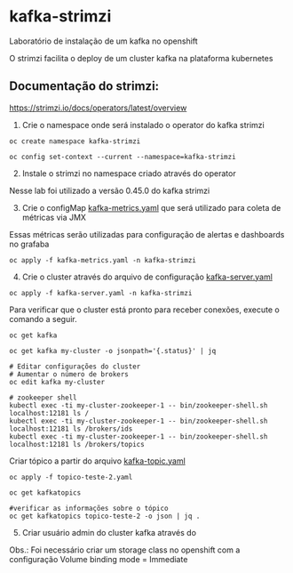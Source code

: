 # kafka-strimzi
Laboratório de instalação de um kafka no openshift

O strimzi facilita o deploy de um cluster kafka na plataforma kubernetes

## Documentação do strimzi:
https://strimzi.io/docs/operators/latest/overview

1) Crie o namespace onde será instalado o operator do kafka strimzi

```
oc create namespace kafka-strimzi

oc config set-context --current --namespace=kafka-strimzi
```

2) Instale o strimzi no namespace criado através do operator

Nesse lab foi utilizado a versão 0.45.0 do kafka strimzi

3) Crie o configMap [kafka-metrics.yaml](kafka-metrics.yaml) que será utilizado para coleta de métricas via JMX

Essas métricas serão utilizadas para configuração de alertas e dashboards no grafaba

```
oc apply -f kafka-metrics.yaml -n kafka-strimzi
```

4) Crie o cluster através do arquivo de configuração  [kafka-server.yaml](kafka-server.yaml)

```
oc apply -f kafka-server.yaml -n kafka-strimzi
```
Para verificar que o cluster está pronto para receber conexões, execute o comando a seguir.

```
oc get kafka

oc get kafka my-cluster -o jsonpath='{.status}' | jq

# Editar configurações do cluster
# Aumentar o número de brokers
oc edit kafka my-cluster

# zookeeper shell
kubectl exec -ti my-cluster-zookeeper-1 -- bin/zookeeper-shell.sh localhost:12181 ls /
kubectl exec -ti my-cluster-zookeeper-1 -- bin/zookeeper-shell.sh localhost:12181 ls /brokers/ids
kubectl exec -ti my-cluster-zookeeper-1 -- bin/zookeeper-shell.sh localhost:12181 ls /brokers/topics
```

Criar tópico a partir do arquivo [kafka-topic.yaml](topico-teste-2.yaml)

```
oc apply -f topico-teste-2.yaml

oc get kafkatopics

#verificar as informações sobre o tópico
oc get kafkatopics topico-teste-2 -o json | jq .
```


5) Criar usuário admin do cluster kafka através do 





Obs.: Foi necessário criar um storage class no openshift com a configuração Volume binding mode = Immediate